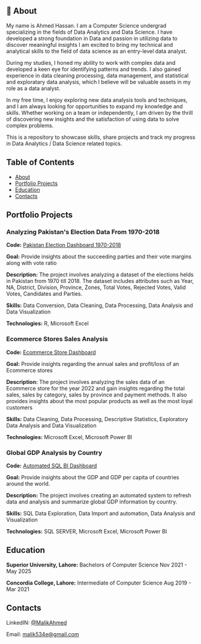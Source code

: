 
## 🚀 About
My name is Ahmed Hassan. I am a Computer Science undergrad specializing in the fields of Data Analytics and Data Science. I have developed a strong foundation in Data and passion in utilizing data to discover meaningful insights I am excited to bring my technical and analytical skills to the field of data science as an entry-level data analyst.

During my studies, I honed my ability to work with complex data and developed a keen eye for identifying patterns and trends. I also gained experience in data cleaning processing, data management, and statistical and exploratary data analysis, which I believe will be valuable assets in my role as a data analyst.

In my free time, I enjoy exploring new data analysis tools and techniques, and I am always looking for opportunities to expand my knowledge and skills. Whether working on a team or independently, I am driven by the thrill of discovering new insights and the satisfaction of using data to solve complex problems.

This is a repository to showcase skills, share projects and track my progress in Data Analytics / Data Science related topics.


## Table of Contents

* [About]()
* [Portfolio Projects]()
* [Education]()
* [Contacts]()
## Portfolio Projects

### Analyzing Pakistan's Election Data From 1970-2018
**Code:** [Pakistan Election Dashboard 1970-2018](https://github.com/MalikAhmed0/Pakistan-Election-Dashboard-1970-2018)

**Goal:** Provide insights about the succeeding parties and their vote margins along with vote ratio

**Description:** The project involves analyzing a dataset of the elections helds in Pakistan from 1970 till 2018. The dataset includes attributes such as Year, NA, District, Division, Province, Zones, Total Votes, Rejected Votes, Valid Votes, Candidates and Parties.

**Skills:** Data Conversion, Data Cleaning, Data Processing, Data Analysis and Data Visualization

**Technologies:** R, Microsoft Excel

### Ecommerce Stores Sales Analysis
**Code:** [Ecommerce Store Dashboard](https://github.com/MalikAhmed0/Ecommerce-Store-Dashboard)

**Goal:** Provide insights regarding the annual sales and profit/loss of an Ecommerce stores

**Description:** The project involves analyzing the sales data of an Ecommerce store for the year 2022 and gain insights regarding the total sales, sales by category, sales by province and payment methods. It also provides insights about the most popular products as well as the most loyal customers

**Skills:** Data Cleaning, Data Processing, Descriptive Statistics, Exploratory Data Analysis and Data Visualization

**Technologies:** Microsoft Excel, Microsoft Power BI


### Global GDP Analysis by Country
**Code:** [Automated SQL BI Dashboard](https://github.com/MalikAhmed0/SQL-Automated-GDP-Dashboard)

**Goal:** Provide insights about the GDP and GDP per capita of countries around the world.

**Description:** The project involves creating an automated system to refresh data and analysis and summarize global GDP information by country.

**Skills:** SQL Data Exploration, Data Import and automation, Data Analysis and Visualization

**Technologies:** SQL SERVER, Microsoft Excel, Microsoft Power BI
<br>

## Education

**Superior University, Lahore:**  Bachelors of Computer Science Nov 2021 - May 2025

**Concordia College, Lahore:**  Intermediate of Computer Science Aug 2019 - Mar 2021
<br>


## Contacts

LinkedIN:  [@MalikAhmed](https://www.linkedin.com/in/malik-ahmed534e/)

Email: malik534e@gmail.com
